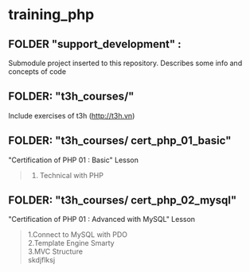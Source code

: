 # training_php

## FOLDER "support_development" :  
Submodule project inserted to this repository. Describes some info and concepts of code  

## FOLDER: "t3h_courses/" 
Include exercises of t3h (http://t3h.vn)  

## FOLDER: "t3h_courses/ cert_php_01_basic" 
"Certification of PHP 01 : Basic" Lesson  
> 1. Technical with PHP  

## FOLDER: "t3h_courses/ cert_php_02_mysql" 
"Certification of PHP 01 : Advanced with MySQL" Lesson 
> 1.Connect to MySQL with PDO  
  2.Template Engine Smarty  
  3.MVC Structure  
 skdjflksj